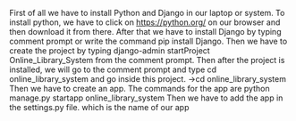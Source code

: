 First of all we have to install Python and Django in our laptop or system.
To install python, we have to click on https://python.org/ on our browser and then download it from there.
After that we have to install Django by typing comment prompt or write the command pip install Django.
Then we have to create the project by typing django-admin startProject Online_Library_System from the comment prompt.
Then after the project is installed, we will go to the comment prompt and type cd online_library_system and go inside this project.
->cd online_library_system
Then we have to create an app. The commands for the app are python manage.py startapp online_library_system
Then we have to add the app in the settings.py file. which is the name of our app
